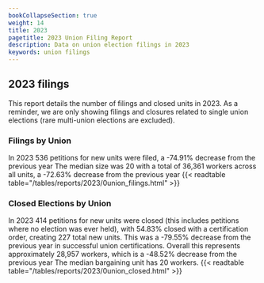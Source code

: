 ```yaml
---
bookCollapseSection: true
weight: 14
title: 2023
pagetitle: 2023 Union Filing Report
description: Data on union election filings in 2023
keywords: union filings
---
```


## 2023 filings

This report details the number of filings and closed units in 2023. As a reminder, we are only showing filings and closures related to single union elections (rare multi-union elections are excluded).

### Filings by Union
In 2023 536 petitions for new units were filed, a -74.91% decrease from the previous year The median size was 20 with a total of 36,361 workers across all units, a -72.63% decrease from the previous year
{{< readtable table="/tables/reports/2023/0union_filings.html" >}}

### Closed Elections by Union
In 2023 414 petitions for new units were closed (this includes petitions where no election was ever held), with 54.83% closed with a certification order, creating 227 total new units. This was a -79.55% decrease from the previous year in successful union certifications. Overall this represents approximately 28,957 workers, which is a -48.52% decrease from the previous year The median bargaining unit has 20 workers.
{{< readtable table="/tables/reports/2023/0union_closed.html" >}}
